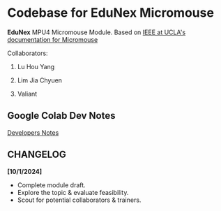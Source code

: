 # **Codebase for EduNex Micromouse**

**EduNex** MPU4 Micromouse Module. Based on [IEEE at UCLA's documentation for Micromouse](https://projects.ieeebruins.com/micromouse/)

Collaborators:

1. Lu Hou Yang

1. Lim Jia Chyuen

1. Valiant

## **Google Colab Dev Notes**

[Developers Notes](https://colab.research.google.com/drive/1OhPtsug7c6ERH516GHHfrw8AQKe1pcUC?usp=sharing)

## **CHANGELOG**

**[10/1/2024]**

- Complete module draft.
- Explore the topic & evaluate feasibility.
- Scout for potential collaborators & trainers.